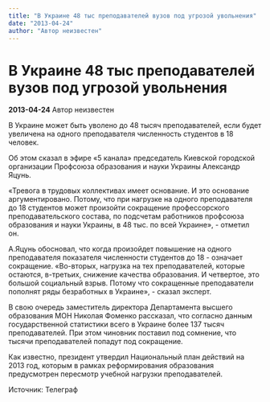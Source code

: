 ```yaml
---
title: "В Украине 48 тыс преподавателей вузов под угрозой увольнения"
date: "2013-04-24"
author: "Автор неизвестен"
---
```


# В Украине 48 тыс преподавателей вузов под угрозой увольнения

**2013-04-24** Автор неизвестен

В Украине может быть уволено до 48 тысяч преподавателей, если будет увеличена на одного преподавателя численность студентов в 18 человек.

Об этом сказал в эфире «5 канала» председатель Киевской городской организации Профсоюза образования и науки Украины Александр Яцунь.

«Тревога в трудовых коллективах имеет основание. И это основание аргументировано. Потому, что при нагрузке на одного преподавателя до 18 студентов может произойти сокращение профессорского преподавательского состава, по подсчетам работников профсоюза образования и науки Украины, в 48 тыс. по всей Украине», - отметил он.

А.Яцунь обосновал, что когда произойдет повышение на одного преподавателя показателя численности студентов до 18 - означает сокращение. «Во-вторых, нагрузка на тех преподавателей, которые остаются, в-третьих, снижение качества образования. И четвертое, это большой социальный взрыв. Потому что сокращенные преподаватели пополнят ряды безработных в Украине», - сказал эксперт.

В свою очередь заместитель директора Департамента высшего образования МОН Николая Фоменко рассказал, что согласно данным государственной статистики всего в Украине более 137 тысяч преподавателей. При этом чиновник поставил под сомнение, что тысячи преподавателей попадут под сокращение.

Как известно, президент утвердил Национальный план действий на 2013 год, которым в рамках реформирования образования предусмотрен пересмотр учебной нагрузки преподавателей.

Источник: Телеграф